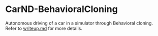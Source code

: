 # CarND-BehavioralCloning
Autonomous driving of a car in a simulator through Behavioral cloning.  
Refer to [writeup.md](../blob/master/writeup.md) for more details.
